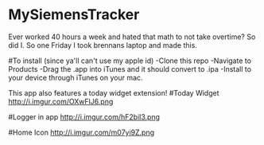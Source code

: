 # MySiemensTracker
Ever worked 40 hours a week and hated that math to not take overtime? So did I. So one Friday I took brennans laptop and made this.

#To install (since ya'll can't use my apple id)
-Clone this repo
-Navigate to Products
-Drag the .app into iTunes and it should convert to .ipa
-Install to your device through iTunes on your mac.

This app also features a today widget extension!
#Today Widget
http://i.imgur.com/OXwFlJ6.png

#Logger in app
http://i.imgur.com/hF2bil3.png

#Home Icon
http://i.imgur.com/m07yi9Z.png
